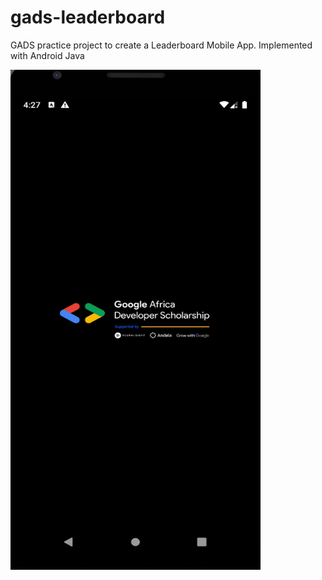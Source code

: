 # gads-leaderboard
GADS practice project to create a Leaderboard Mobile App. Implemented with Android Java



<img src="https://github.com/okwy00100/gads-leaderboard/blob/dev/Screenshots/splash_screen.png" height="800" width="400">
